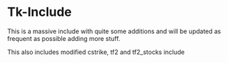 # Tk-Include
This is a massive include with quite some additions and will be updated as frequent as possible adding more stuff.

This also includes modified cstrike, tf2 and tf2_stocks include
